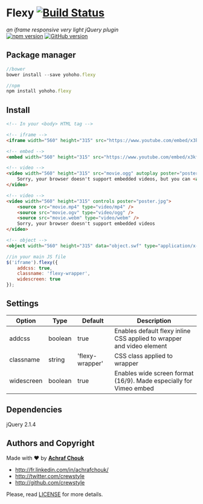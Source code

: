# Flexy [![Build Status](https://travis-ci.org/crewstyle/flexy.svg)](https://travis-ci.org/crewstyle/flexy)

_an iframe responsive very light jQuery plugin_  
[![npm version](https://badge.fury.io/js/yohoho.flexy.svg)](https://badge.fury.io/js/yohoho.flexy)
[![GitHub version](https://badge.fury.io/gh/crewstyle%2Fflexy.svg)](https://badge.fury.io/gh/crewstyle%2Fflexy)  


## Package manager

````javascript
//bower
bower install --save yohoho.flexy
````

````javascript
//npm
npm install yohoho.flexy
````


## Install

````html
<!-- In your <body> HTML tag -->

<!-- iframe -->
<iframe width="560" height="315" src="https://www.youtube.com/embed/x3kfyZJhC3U?rel=0&amp;showinfo=0" frameborder="0" allowfullscreen></iframe>

<!-- embed -->
<embed width="560" height="315" src="https://www.youtube.com/embed/x3kfyZJhC3U?rel=0&amp;showinfo=0" frameborder="0" allowfullscreen></embed>

<!-- video -->
<video width="560" height="315" src="movie.ogg" autoplay poster="poster.jpg">
    Sorry, your browser doesn't support embedded videos, but you can <a href="movie.ogg">download it</a> and watch it with your favorite video player!
</video>

<!-- video -->
<video width="560" height="315" controls poster="poster.jpg">
    <source src="movie.mp4" type="video/mp4" />
    <source src="movie.ogv" type="video/ogg" />
    <source src="movie.webm" type="video/webm" />
    Sorry, your browser doesn't support embedded videos
</video>

<!-- object -->
<object width="560" height="315" data="object.swf" type="application/x-shockwave-flash"></object>
````

````javascript
//in your main JS file
$('iframe').flexy({
    addcss: true,
    classname: 'flexy-wrapper',
    widescreen: true
});
````


## Settings

Option | Type | Default | Description
------ | ---- | ------- | -----------
addcss | boolean | true | Enables default flexy inline CSS applied to wrapper and video element
classname | string | 'flexy-wrapper' | CSS class applied to wrapper
widescreen | boolean | true | Enables wide screen format (16/9). Made especially for Vimeo embed


## Dependencies

jQuery 2.1.4


## Authors and Copyright

Made with ♥ by **[Achraf Chouk](http://github.com/crewstyle "Achraf Chouk")**

+ http://fr.linkedin.com/in/achrafchouk/
+ http://twitter.com/crewstyle
+ http://github.com/crewstyle

Please, read [LICENSE](https://github.com/crewstyle/flexy/blob/master/LICENSE "LICENSE") for more details.
